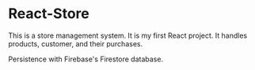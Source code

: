 # React-Store

This is a store management system. It is my first React project.
It handles products, customer, and their purchases.

Persistence with Firebase's Firestore database.
